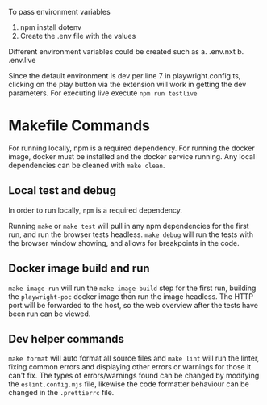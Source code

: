 To pass environment variables

1. npm install dotenv
2. Create the .env file with the values

Different environment variables could be created such as
a. .env.nxt
b. .env.live

Since the default environment is dev per line 7 in playwright.config.ts, clicking on the play button via the extension will work in getting the dev parameters.
For executing live execute `npm run testlive`

# Makefile Commands

For running locally, npm is a required dependency.
For running the docker image, docker must be installed and the docker service running.
Any local dependencies can be cleaned with `make clean`.

## Local test and debug

In order to run locally, `npm` is a required dependency.

Running `make` or `make test` will pull in any npm dependencies for the first run, and run the browser tests headless.
`make debug` will run the tests with the browser window showing, and allows for breakpoints in the code.

## Docker image build and run

`make image-run` will run the `make image-build` step for the first run, building the `playwright-poc` docker image then run the image headless. The HTTP port will be forwarded to the host, so the web overview after the tests have been run can be viewed.

## Dev helper commands

`make format` will auto format all source files and `make lint` will run the linter, fixing common errors and displaying other errors or warnings for those it can't fix. The types of errors/warnings found can be changed by modifying the `eslint.config.mjs` file, likewise the code formatter behaviour can be changed in the `.prettierrc` file.
